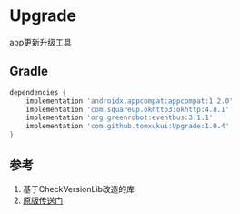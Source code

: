 # Upgrade
app更新升级工具

## Gradle
 ```groovy
 dependencies {
     implementation 'androidx.appcompat:appcompat:1.2.0'
     implementation 'com.squareup.okhttp3:okhttp:4.8.1'
     implementation 'org.greenrobot:eventbus:3.1.1'
     implementation 'com.github.tomxukui:Upgrade:1.0.4'
 }
 ```

 ## 参考
 1. 基于CheckVersionLib改造的库
 2. [原版传送门](https://github.com/AlexLiuSheng/CheckVersionLib)